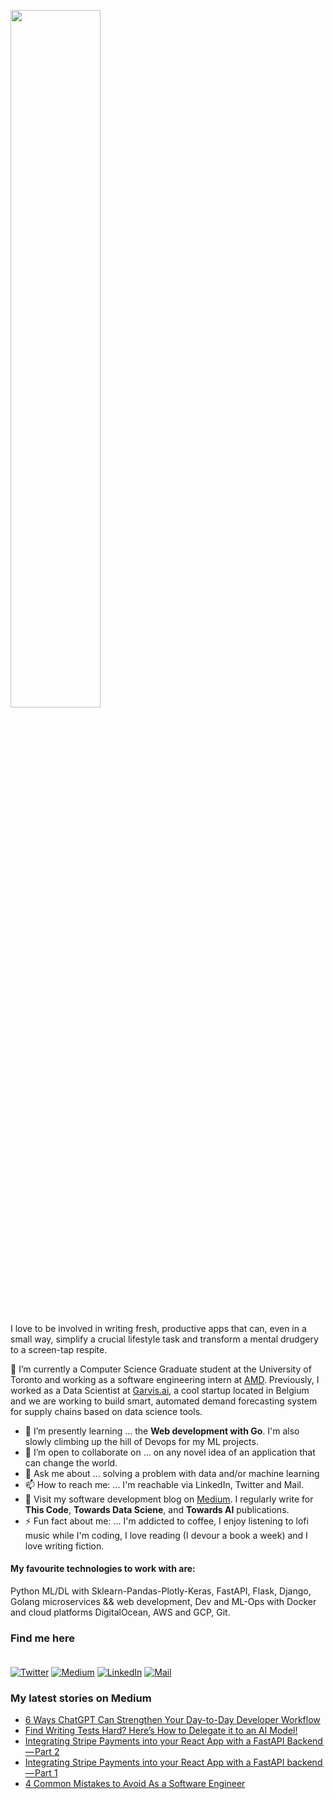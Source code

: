 <p  align="left" > <img width=53.5%  src="https://user-images.githubusercontent.com/34805906/94922526-0481e200-04d8-11eb-9300-e42c9bfea9f8.png"></p> 

I love to be involved in writing fresh, productive apps that can, even in a small way, simplify a crucial lifestyle task and transform a mental drudgery to a screen-tap respite.  

🔭 I’m currently a Computer Science Graduate student at the University of Toronto and working as a software engineering intern at [AMD](https://amd.com). Previously, I worked as a Data Scientist at [Garvis.ai](https://www.garvis.ai/), a cool startup located in Belgium and we are working to build smart, automated demand forecasting system for supply chains based on data science tools.

- 🌱 I’m presently learning ... the **Web development with Go**. I'm also slowly climbing up the hill of Devops for my ML projects. 
- 👯 I’m open to collaborate on ... on any novel idea of an application that can change the world.
- 💬 Ask me about ... solving a problem with data and/or machine learning
- 📫 How to reach me: ... I'm reachable via LinkedIn, Twitter and Mail.
- :book: Visit my software development blog on [Medium](https://medium.com/@ipom). I regularly write for **This Code**, **Towards Data Sciene**, and **Towards AI** publications. 
- ⚡ Fun fact about me: ... I'm addicted to coffee, I enjoy listening to lofi music while I'm coding, I love reading (I devour a book a week) and I love writing fiction. 

#### My favourite technologies to work with are:
Python ML/DL with Sklearn-Pandas-Plotly-Keras, FastAPI, Flask, Django, Golang microservices && web development, Dev and ML-Ops with Docker and cloud platforms DigitalOcean, AWS and GCP, Git. 


### Find me here <br><br>
<a href="https://twitter.com/intent/follow?screen_name=csandyash&tw_p=followbutton" target="_blank"><img alt="Twitter" src="https://img.shields.io/badge/twitter-%231DA1F2.svg?&style=for-the-badge&logo=twitter&logoColor=white" /></a>
<a href="https://medium.com/@ipom" target="_blank"><img alt="Medium" src="https://img.shields.io/badge/medium-%2312100E.svg?&style=for-the-badge&logo=medium&logoColor=white" /></a>
<a href="https://www.linkedin.com/in/yashprakash13" target="_blank"><img alt="LinkedIn" src="https://img.shields.io/badge/linkedin-%230077B5.svg?&style=for-the-badge&logo=linkedin&logoColor=white" /></a>
<a href="mailto:yash@yashprakash.com" target="_blank"><img alt="Mail" src="https://img.shields.io/badge/Gmail-D14836?style=for-the-badge&logo=gmail&logoColor=white"/></a>


 ### My latest stories on Medium
 - [6 Ways ChatGPT Can Strengthen Your Day-to-Day Developer Workflow](https://ipom.medium.com/6-ways-chatgpt-can-strengthen-your-day-to-day-developer-workflow-e7580ab8bba1?source=rss-9ba949960063------2)
 - [Find Writing Tests Hard? Here’s How to Delegate it to an AI Model!](https://levelup.gitconnected.com/find-writing-tests-hard-heres-how-to-delegate-it-to-an-ai-model-8433683feb28?source=rss-9ba949960063------2)
 - [Integrating Stripe Payments into your React App with a FastAPI Backend — Part 2](https://levelup.gitconnected.com/integrating-stripe-payments-into-your-react-app-with-a-fastapi-backend-part-2-11f90985a218?source=rss-9ba949960063------2)
 - [Integrating Stripe Payments into your React App with a FastAPI backend — Part 1](https://levelup.gitconnected.com/integrating-stripe-payments-into-your-react-app-with-a-fastapi-backend-part-1-95aa0b9e309a?source=rss-9ba949960063------2)
 - [4 Common Mistakes to Avoid As a Software Engineer](https://levelup.gitconnected.com/4-common-mistakes-to-avoid-as-a-software-engineer-1f6792b2e1a?source=rss-9ba949960063------2)